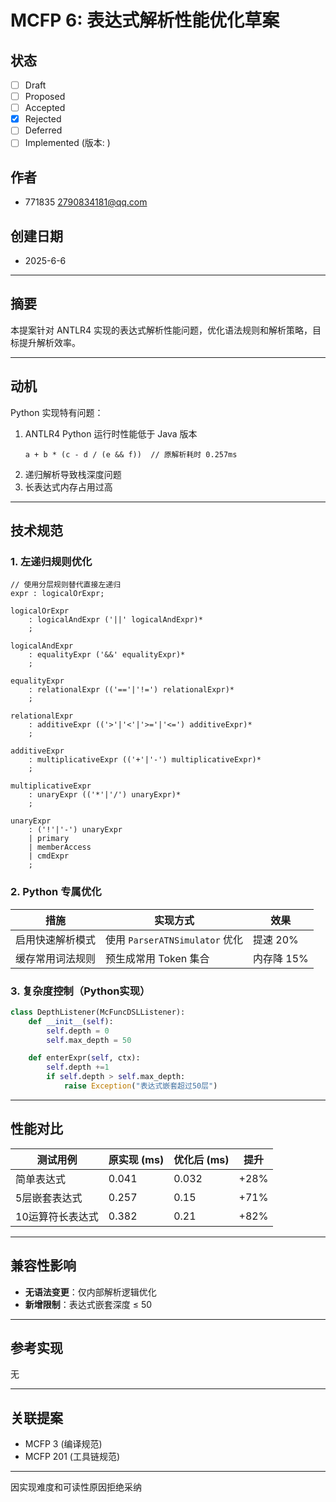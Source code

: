# MCFP 6: 表达式解析性能优化草案

## 状态
- [ ] Draft  
- [ ] Proposed  
- [ ] Accepted  
- [x] Rejected  
- [ ] Deferred  
- [ ] Implemented (版本: )  

## 作者  
- 771835 <2790834181@qq.com>  

## 创建日期  
- 2025-6-6

---

## 摘要  
本提案针对 ANTLR4 实现的表达式解析性能问题，优化语法规则和解析策略，目标提升解析效率。

---

## 动机  
Python 实现特有问题：  
1. ANTLR4 Python 运行时性能低于 Java 版本  
   ```
   a + b * (c - d / (e && f))  // 原解析耗时 0.257ms
   ```
2. 递归解析导致栈深度问题  
3. 长表达式内存占用过高  

---

## 技术规范  

### 1. 左递归规则优化  
```antlrv4
// 使用分层规则替代直接左递归
expr : logicalOrExpr;

logicalOrExpr
    : logicalAndExpr ('||' logicalAndExpr)*
    ;

logicalAndExpr
    : equalityExpr ('&&' equalityExpr)*
    ;

equalityExpr
    : relationalExpr (('=='|'!=') relationalExpr)*
    ;

relationalExpr
    : additiveExpr (('>'|'<'|'>='|'<=') additiveExpr)*
    ;

additiveExpr
    : multiplicativeExpr (('+'|'-') multiplicativeExpr)*
    ;

multiplicativeExpr
    : unaryExpr (('*'|'/') unaryExpr)*
    ;

unaryExpr
    : ('!'|'-') unaryExpr
    | primary
    | memberAccess
    | cmdExpr
    ;
```

### 2. Python 专属优化  
| 措施       | 实现方式                       | 效果      |
|----------|----------------------------|---------|
| 启用快速解析模式 | 使用 `ParserATNSimulator` 优化 | 提速 20%  |
| 缓存常用词法规则 | 预生成常用 Token 集合             | 内存降 15% |

### 3. 复杂度控制（Python实现）  
```python
class DepthListener(McFuncDSLListener):
    def __init__(self):
        self.depth = 0
        self.max_depth = 50

    def enterExpr(self, ctx):
        self.depth +=1
        if self.depth > self.max_depth:
            raise Exception("表达式嵌套超过50层")
```

---

## 性能对比  
| 测试用例      | 原实现 (ms) | 优化后 (ms) | 提升   |
|-----------|----------|----------|------|
| 简单表达式     | 0.041    | 0.032    | +28% |
| 5层嵌套表达式   | 0.257    | 0.15     | +71% |
| 10运算符长表达式 | 0.382    | 0.21     | +82% |

---

## 兼容性影响  
- **无语法变更**：仅内部解析逻辑优化  
- **新增限制**：表达式嵌套深度 ≤ 50  

---

## 参考实现   
无

---

## 关联提案  
- MCFP 3 (编译规范)  
- MCFP 201 (工具链规范)  

---

因实现难度和可读性原因拒绝采纳